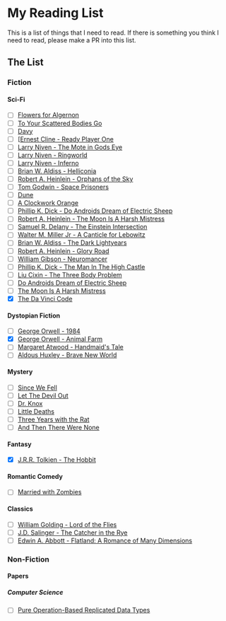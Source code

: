 # My Reading List
This is a list of things that I need to read. If there is something you think I need to read, please make a PR into this list.

## The List
### Fiction
#### Sci-Fi
- [ ] [Flowers for Algernon](http://www.sdfo.org/gj/stories/flowersforalgernon.pdf)
- [ ] [To Your Scattered Bodies Go](https://www.goodreads.com/book/show/189147.To_Your_Scattered_Bodies_Go)
- [ ] [Davy](https://www.goodreads.com/book/show/920957.Davy)
- [ ] [[Ernest Cline - Ready Player One](https://www.goodreads.com/book/show/9969571-ready-player-one)
- [ ] [Larry Niven - The Mote in Gods Eye](https://www.goodreads.com/book/show/100365.The_Mote_in_God_s_Eye)
- [ ] [Larry Niven - Ringworld](https://www.goodreads.com/book/show/61179.Ringworld)
- [ ] [Larry Niven - Inferno](https://www.goodreads.com/book/show/100369.Inferno)
- [ ] [Brian W. Aldiss - Helliconia](https://www.goodreads.com/book/show/672244.Helliconia_Spring)
- [ ] [Robert A. Heinlein - Orphans of the Sky](https://www.goodreads.com/book/show/50832.Orphans_of_the_Sky)
- [ ] [Tom Godwin - Space Prisoners](https://www.goodreads.com/book/show/10537196-space-prisoners-the-survivors)
- [ ] [Dune](http://www.dunenovels.com/)
- [ ] [A Clockwork Orange](http://books.wwnorton.com/books/A-Clockwork-Orange/)
- [ ] [Phillip K. Dick - Do Androids Dream of Electric Sheep](https://en.wikipedia.org/wiki/Do_Androids_Dream_of_Electric_Sheep%3F)
- [ ] [Robert A. Heinlein - The Moon Is A Harsh Mistress](https://www.goodreads.com/book/show/16690.The_Moon_is_a_Harsh_Mistress)
- [ ] [Samuel R. Delany - The Einstein Intersection](https://www.goodreads.com/book/show/145354.The_Einstein_Intersection)
- [ ] [Walter M. Miller Jr - A Canticle for Lebowitz](https://www.goodreads.com/book/show/164154.A_Canticle_for_Leibowitz)
- [ ] [Brian W. Aldiss - The Dark Lightyears](https://www.goodreads.com/book/show/1351129.The_Dark_Light_Years)
- [ ] [Robert A. Heinlein - Glory Road](https://www.goodreads.com/book/show/50856.Glory_Road)
- [ ] [William Gibson - Neuromancer](https://www.goodreads.com/book/show/888628.Neuromancer)
- [ ] [Phillip K. Dick - The Man In The High Castle](https://www.goodreads.com/book/show/216363.The_Man_in_the_High_Castle)
- [ ] [Liu Cixin - The Three Body Problem](https://www.goodreads.com/book/show/20518872-the-three-body-problem)
- [ ] [Do Androids Dream of Electric Sheep](https://en.wikipedia.org/wiki/Do_Androids_Dream_of_Electric_Sheep%3F)
- [ ] [The Moon Is A Harsh Mistress](https://www.goodreads.com/book/show/16690.The_Moon_is_a_Harsh_Mistress)
- [x] [The Da Vinci Code](https://www.goodreads.com/book/show/968.The_Da_Vinci_Code)

#### Dystopian Fiction
- [ ] [George Orwell - 1984](https://www.goodreads.com/book/show/5470.1984)
- [x] [George Orwell - Animal Farm](https://www.goodreads.com/book/show/7613.Animal_Farm)
- [ ] [Margaret Atwood - Handmaid's Tale](https://www.goodreads.com/book/show/38447.The_Handmaid_s_Tale)
- [ ] [Aldous Huxley - Brave New World](https://www.goodreads.com/book/show/5129.Brave_New_World)

#### Mystery
- [ ] [Since We Fell](https://www.goodreads.com/book/show/31751571-since-we-fell)
- [ ] [Let The Devil Out](https://www.goodreads.com/book/show/26114290-let-the-devil-out)
- [ ] [Dr. Knox](https://www.goodreads.com/book/show/27245867-dr-knox)
- [ ] [Little Deaths](https://www.goodreads.com/book/show/27845924-little-deaths)
- [ ] [Three Years with the Rat](https://www.goodreads.com/book/show/27833835-three-years-with-the-rat)
- [ ] [And Then There Were None](https://www.goodreads.com/book/show/16299.And_Then_There_Were_None)

#### Fantasy
- [x] [J.R.R. Tolkien - The Hobbit](https://www.goodreads.com/book/show/5907.The_Hobbit)

#### Romantic Comedy
- [ ] [Married with Zombies](https://www.goodreads.com/book/show/7716140-married-with-zombies)

#### Classics
- [ ] [William Golding - Lord of the Flies](https://www.goodreads.com/book/show/7624.Lord_of_the_Flies)
- [ ] [J.D. Salinger - The Catcher in the Rye](https://www.goodreads.com/book/show/5107.The_Catcher_in_the_Rye)
- [ ] [Edwin A. Abbott - Flatland: A Romance of Many Dimensions](https://www.goodreads.com/book/show/433567.Flatland)

### Non-Fiction
#### Papers
##### Computer Science
- [ ] [Pure Operation-Based Replicated Data Types](https://arxiv.org/pdf/1710.04469.pdf)
